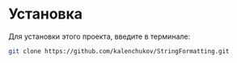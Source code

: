 # Установка

Для установки этого проекта, введите в терминале:

```bash
git clone https://github.com/kalenchukov/StringFormatting.git
```
